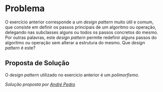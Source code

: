 # Problema

O exercício anterior corresponde a um _design pattern_ muito útil e comum,
que consiste em definir os passos principais de um algoritmo ou operação,
delegando nas subclasses alguns ou todos os passos concretos do mesmo. Por
outras palavras, este _design pattern_ permite redefinir alguns passos do
algoritmo ou operação sem alterar a estrutura do mesmo. Que _design pattern_
é este?

## Proposta de Solução

O _design pattern_ utilizado no exercicio anterior é um _polimorfismo_.

*Solução proposta por [André Pedro](https://github.com/andre-pedro)*